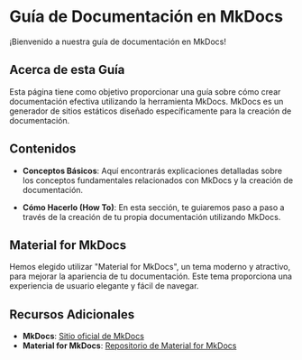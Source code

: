 # Guía de Documentación en MkDocs

¡Bienvenido a nuestra guía de documentación en MkDocs!

## Acerca de esta Guía

Esta página tiene como objetivo proporcionar una guía sobre cómo crear documentación efectiva utilizando la herramienta MkDocs. MkDocs es un generador de sitios estáticos diseñado específicamente para la creación de documentación.

## Contenidos

- **Conceptos Básicos**: Aquí encontrarás explicaciones detalladas sobre los conceptos fundamentales relacionados con MkDocs y la creación de documentación.

- **Cómo Hacerlo (How To)**: En esta sección, te guiaremos paso a paso a través de la creación de tu propia documentación utilizando MkDocs.

## Material for MkDocs

Hemos elegido utilizar "Material for MkDocs", un tema moderno y atractivo, para mejorar la apariencia de tu documentación. Este tema proporciona una experiencia de usuario elegante y fácil de navegar.

## Recursos Adicionales

- **MkDocs**: [Sitio oficial de MkDocs](https://www.mkdocs.org/)
- **Material for MkDocs**: [Repositorio de Material for MkDocs](https://github.com/squidfunk/mkdocs-material)

